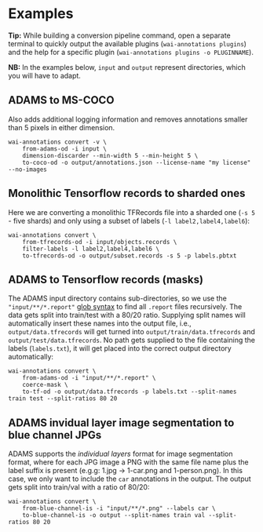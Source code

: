 # Examples

**Tip:** While building a conversion pipeline command, open a separate terminal to quickly output the available plugins (`wai-annotations plugins`) and the help for a specific plugin (`wai-annotations plugins -o PLUGINNAME`).

**NB:** In the examples below, `input` and `output` represent directories, which you will have to adapt.

## ADAMS to MS-COCO

Also adds additional logging information and removes annotations smaller than 5 pixels in either dimension.

```
wai-annotations convert -v \
    from-adams-od -i input \
    dimension-discarder --min-width 5 --min-height 5 \
    to-coco-od -o output/annotations.json --license-name "my license" --no-images
```

## Monolithic Tensorflow records to sharded ones

Here we are converting a monolithic TFRecords file into a sharded one (`-s 5` - five shards) and only using a subset of labels (`-l label2,label4,label6`):

```
wai-annotations convert \
    from-tfrecords-od -i input/objects.records \
    filter-labels -l label2,label4,label6 \
    to-tfrecords-od -o output/subset.records -s 5 -p labels.pbtxt
```

## ADAMS to Tensorflow records (masks)

The ADAMS input directory contains sub-directories, so we use the `"input/**/*.report"` [glob syntax](https://docs.python.org/3/library/glob.html) to find all `.report` files recursively. The data gets split into train/test with a 80/20 ratio. Supplying split names will automatically insert these names into the output file, i.e., `output/data.tfrecords` will get turned into `output/train/data.tfrecords` and `output/test/data.tfrecords`. No path gets supplied to the file containing the labels (`labels.txt`), it will get placed into the correct output directory automatically:

```
wai-annotations convert \
    from-adams-od -i "input/**/*.report" \
    coerce-mask \
    to-tf-od -o output/data.tfrecords -p labels.txt --split-names train test --split-ratios 80 20
```

## ADAMS invidual layer image segmentation to blue channel JPGs

ADAMS supports the *individual layers* format for image segmentation format, where for each JPG image a PNG with the same file name plus the label suffix is present (e.g.g: 1.jpg -> 1-car.png and 1-person.png). In this case, we only want to include the `car` annotations in the output. The output gets split into train/val with a ratio of 80/20:

```
wai-annotations convert \
    from-blue-channel-is -i "input/**/*.png" --labels car \
    to-blue-channel-is -o output --split-names train val --split-ratios 80 20
```
